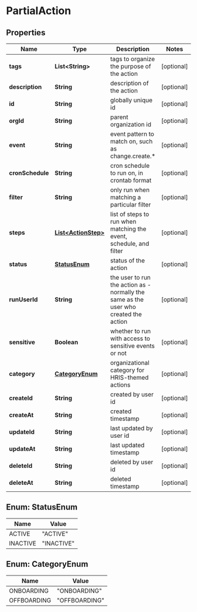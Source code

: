 

# PartialAction


## Properties

| Name | Type | Description | Notes |
|------------ | ------------- | ------------- | -------------|
|**tags** | **List&lt;String&gt;** | tags to organize the purpose of the action |  [optional] |
|**description** | **String** | description of the action |  [optional] |
|**id** | **String** | globally unique id |  [optional] |
|**orgId** | **String** | parent organization id |  [optional] |
|**event** | **String** | event pattern to match on, such as change.create.* |  [optional] |
|**cronSchedule** | **String** | cron schedule to run on, in crontab format |  [optional] |
|**filter** | **String** | only run when matching a particular filter |  [optional] |
|**steps** | [**List&lt;ActionStep&gt;**](ActionStep.md) | list of steps to run when matching the event, schedule, and filter |  [optional] |
|**status** | [**StatusEnum**](#StatusEnum) | status of the action |  [optional] |
|**runUserId** | **String** | the user to run the action as - normally the same as the user who created the action |  [optional] |
|**sensitive** | **Boolean** | whether to run with access to sensitive events or not |  [optional] |
|**category** | [**CategoryEnum**](#CategoryEnum) | organizational category for HRIS-themed actions |  [optional] |
|**createId** | **String** | created by user id |  [optional] |
|**createAt** | **String** | created timestamp |  [optional] |
|**updateId** | **String** | last updated by user id |  [optional] |
|**updateAt** | **String** | last updated timestamp |  [optional] |
|**deleteId** | **String** | deleted by user id |  [optional] |
|**deleteAt** | **String** | deleted timestamp |  [optional] |



## Enum: StatusEnum

| Name | Value |
|---- | -----|
| ACTIVE | &quot;ACTIVE&quot; |
| INACTIVE | &quot;INACTIVE&quot; |



## Enum: CategoryEnum

| Name | Value |
|---- | -----|
| ONBOARDING | &quot;ONBOARDING&quot; |
| OFFBOARDING | &quot;OFFBOARDING&quot; |



